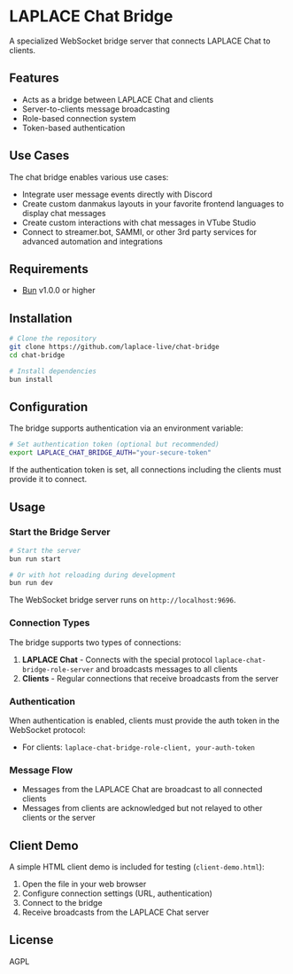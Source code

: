 # LAPLACE Chat Bridge

A specialized WebSocket bridge server that connects LAPLACE Chat to clients.

## Features

- Acts as a bridge between LAPLACE Chat and clients
- Server-to-clients message broadcasting
- Role-based connection system
- Token-based authentication

## Use Cases

The chat bridge enables various use cases:

- Integrate user message events directly with Discord
- Create custom danmakus layouts in your favorite frontend languages to display chat messages
- Create custom interactions with chat messages in VTube Studio
- Connect to streamer.bot, SAMMI, or other 3rd party services for advanced automation and integrations

## Requirements

- [Bun](https://bun.sh/) v1.0.0 or higher

## Installation

```bash
# Clone the repository
git clone https://github.com/laplace-live/chat-bridge
cd chat-bridge

# Install dependencies
bun install
```

## Configuration

The bridge supports authentication via an environment variable:

```bash
# Set authentication token (optional but recommended)
export LAPLACE_CHAT_BRIDGE_AUTH="your-secure-token"
```

If the authentication token is set, all connections including the clients must provide it to connect.

## Usage

### Start the Bridge Server

```bash
# Start the server
bun run start

# Or with hot reloading during development
bun run dev
```

The WebSocket bridge server runs on `http://localhost:9696`.

### Connection Types

The bridge supports two types of connections:

1. **LAPLACE Chat** - Connects with the special protocol `laplace-chat-bridge-role-server` and broadcasts messages to all clients
2. **Clients** - Regular connections that receive broadcasts from the server

### Authentication

When authentication is enabled, clients must provide the auth token in the WebSocket protocol:

- For clients: `laplace-chat-bridge-role-client, your-auth-token`

### Message Flow

- Messages from the LAPLACE Chat are broadcast to all connected clients
- Messages from clients are acknowledged but not relayed to other clients or the server

## Client Demo

A simple HTML client demo is included for testing (`client-demo.html`):

1. Open the file in your web browser
2. Configure connection settings (URL, authentication)
3. Connect to the bridge
4. Receive broadcasts from the LAPLACE Chat server

## License

AGPL
